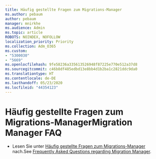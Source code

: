 ```yaml
---
title: Häufig gestellte Fragen zum Migrations-Manager
ms.author: pebaum
author: pebaum
manager: mnirkhe
ms.audience: Admin
ms.topic: article
ROBOTS: NOINDEX, NOFOLLOW
localization_priority: Priority
ms.collection: Adm_O365
ms.custom:
- "5300030"
- "5669"
ms.openlocfilehash: 9fe58236a335613526948f87225e770e512a37d8
ms.sourcegitcommit: c46b8df485edbd13e8bb4d1b2ba1c2821ddc9da0
ms.translationtype: HT
ms.contentlocale: de-DE
ms.lasthandoff: 05/23/2020
ms.locfileid: "44354123"
---
```

# <a name="migration-manager-faq"></a><span data-ttu-id="950c6-102">Häufig gestellte Fragen zum Migrations-Manager</span><span class="sxs-lookup"><span data-stu-id="950c6-102">Migration Manager FAQ</span></span>

- <span data-ttu-id="950c6-103">Lesen Sie unter [Häufig gestellte Fragen zum Migrations-Manager](https://docs.microsoft.com/sharepointmigration/mm-faqs) nach.</span><span class="sxs-lookup"><span data-stu-id="950c6-103">See [Frequently Asked Questions regarding Migration Manager](https://docs.microsoft.com/sharepointmigration/mm-faqs).</span></span>

